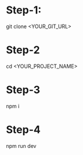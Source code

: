 # Step-1:
git clone <YOUR_GIT_URL>

# Step-2
cd <YOUR_PROJECT_NAME>

# Step-3
npm i

# Step-4
npm run dev
